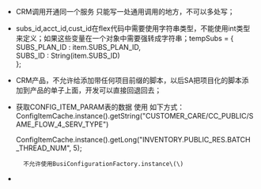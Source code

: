 * CRM调用开通同一个服务 只能写一处通用调用的地方，不可以多处写；

* subs\_id,acct\_id,cust\_id在flex代码中需要使用字符串类型，不能使用int类型来定义；如果这些变量在一个对象中需要强转成字符串；tempSubs = {  
  SUBS\_PLAN\_ID : item.SUBS\_PLAN\_ID,  
  SUBS\_ID : String\(item.SUBS\_ID\)  
  };

* CRM产品，不允许给添加带任何项目前缀的脚本，以后SA把项目化的脚本添加到产品的单子上面，开发可以直接回退回去；

* 获取CONFIG\_ITEM\_PARAM表的数据 使用 如下方式：ConfigItemCache.instance\(\).getString\("CUSTOMER\_CARE/CC\_PUBLIC/SAME\_FLOW\_4\_SERV\_TYPE"\)

  ConfigItemCache.instance\(\).getLong\("INVENTORY.PUBLIC\_RES.BATCH\_THREAD\_NUM", 5\);

        不允许使用BusiConfigurationFactory.instance\(\)

* 



